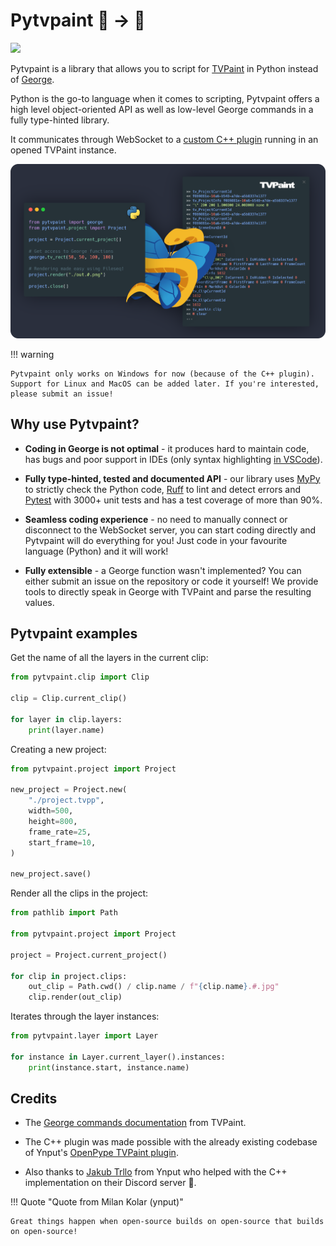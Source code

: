 # Pytvpaint 🐍 → 🦋

![](https://img.shields.io/badge/Python-FFD43B?style=for-the-badge&logo=python&logoColor=blue)

Pytvpaint is a library that allows you to script for [TVPaint](https://www.tvpaint.com/) in Python instead of [George](https://www.tvpaint.com/doc/tvp11/index.php?id=lesson-advanced-functions-george-introduction).

Python is the go-to language when it comes to scripting, Pytvpaint offers a high level object-oriented API as well as low-level George commands in a fully type-hinted library.

It communicates through WebSocket to a [custom C++ plugin]() running in an opened TVPaint instance.

![](./assets/pytvpaint_code_banner.png)

!!! warning

    Pytvpaint only works on Windows for now (because of the C++ plugin).
    Support for Linux and MacOS can be added later. If you're interested, please submit an issue!

## Why use Pytvpaint?

- **Coding in George is not optimal** - it produces hard to maintain code, has bugs and poor support in IDEs (only syntax highlighting [in VSCode](https://marketplace.visualstudio.com/items?itemName=johhnry.vscode-george)).

- **Fully type-hinted, tested and documented API** - our library uses [MyPy](https://mypy.readthedocs.io) to strictly check the Python code, [Ruff](https://docs.astral.sh/ruff/) to lint and detect errors and [Pytest](https://docs.pytest.org) with 3000+ unit tests and has a test coverage of more than 90%.

- **Seamless coding experience** - no need to manually connect or disconnect to the WebSocket server, you can start coding directly and Pytvpaint will do everything for you! Just code in your favourite language (Python) and it will work!

- **Fully extensible** - a George function wasn't implemented? You can either submit an issue on the repository or code it yourself! We provide tools to directly speak in George with TVPaint and parse the resulting values.

## Pytvpaint examples

Get the name of all the layers in the current clip:

```python
from pytvpaint.clip import Clip

clip = Clip.current_clip()

for layer in clip.layers:
    print(layer.name)
```

Creating a new project:

```python
from pytvpaint.project import Project

new_project = Project.new(
    "./project.tvpp",
    width=500,
    height=800,
    frame_rate=25,
    start_frame=10,
)

new_project.save()
```

Render all the clips in the project:

```python
from pathlib import Path

from pytvpaint.project import Project

project = Project.current_project()

for clip in project.clips:
    out_clip = Path.cwd() / clip.name / f"{clip.name}.#.jpg"
    clip.render(out_clip)
```

Iterates through the layer instances:

```python
from pytvpaint.layer import Layer

for instance in Layer.current_layer().instances:
    print(instance.start, instance.name)
```

## Credits

- The [George commands documentation](https://www.tvpaint.com/doc/tvpaint-animation-11/george-commands) from TVPaint.

- The C++ plugin was made possible with the already existing codebase of Ynput's [OpenPype TVPaint plugin](https://github.com/ynput/OpenPype/tree/develop/openpype/hosts/tvpaint/tvpaint_plugin/plugin_code).

- Also thanks to [Jakub Trllo](https://www.linkedin.com/in/jakub-trllo-751387a6/) from Ynput who helped with the C++ implementation on their Discord server 🙏.

!!! Quote "Quote from Milan Kolar (ynput)"

    Great things happen when open-source builds on open-source that builds on open-source!
